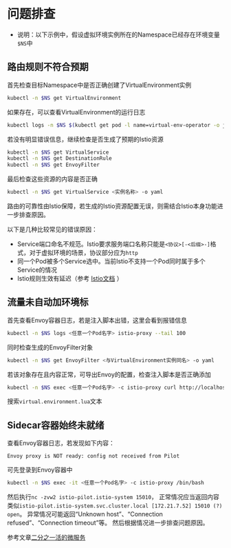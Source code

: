 # 问题排查

- 说明：以下示例中，假设虚拟环境实例所在的Namespace已经存在环境变量`$NS`中

## 路由规则不符合预期

首先检查目标Namespace中是否正确创建了VirtualEnvironment实例

```bash
kubectl -n $NS get VirtualEnvironment
```

如果存在，可以查看VirtualEnvironment的运行日志

```bash
kubectl logs -n $NS $(kubectl get pod -l name=virtual-env-operator -o jsonpath='{.items[0].metadata.name}' -n $NS) virtual-env-operator --tail 10 --follow
```

若没有明显错误信息，继续检查是否生成了预期的Istio资源

```bash
kubectl -n $NS get VirtualService
kubectl -n $NS get DestinationRule
kubectl -n $NS get EnvoyFilter
```

最后检查这些资源的内容是否正确

```bash
kubectl -n $NS get VirtualService <实例名称> -o yaml
```

路由的可靠性由Istio保障，若生成的Istio资源配置无误，则需结合Istio本身功能进一步排查原因。

以下是几种比较常见的错误原因：

- Service端口命名不规范。Istio要求服务端口名称只能是`<协议>[-<后缀>-]`格式，对于虚拟环境的场景，协议部分应为`http`
- 同一个Pod被多个Service选中。当前Istio不支持一个Pod同时属于多个Service的情况
- Istio规则生效有延迟（参考 [Istio文档](https://istio.io/latest/zh/docs/ops/common-problems/network-issues/#route-rules-don't-seem-to-affect-traffic-flow) ）

## 流量未自动加环境标

首先查看Envoy容器日志，若是注入脚本出错，这里会看到报错信息

```bash
kubectl -n $NS logs <任意一个Pod名字> istio-proxy --tail 100
```

同时检查生成的EnvoyFilter对象

```bash
kubectl -n $NS get EnvoyFilter <与VirtualEnvironment实例同名> -o yaml
```

若该对象存在且内容正常，可导出Envoy的配置，检查注入脚本是否正确添加

```bash
kubectl -n $NS exec <任意一个Pod名字> -c istio-proxy curl http://localhost:15000/config_dump | less
```

搜索`virtual.environment.lua`文本

## Sidecar容器始终未就绪

查看Envoy容器日志，若发现如下内容：

```text
Envoy proxy is NOT ready: config not received from Pilot
```

可先登录到Envoy容器中

```bash
kubectl -n $NS exec -it <任意一个Pod名字> -c istio-proxy /bin/bash
```

然后执行`nc -zvw2 istio-pilot.istio-system 15010`，
正常情况应当返回内容类似`istio-pilot.istio-system.svc.cluster.local [172.21.7.52] 15010 (?) open`。
异常情况可能返回“Unknown host”、“Connection refused”、“Connection timeout”等。
然后根据情况进一步排查问题原因。

参考文章[二分之一活的微服务](https://juejin.im/post/5ecdf080e51d457841190d22)
